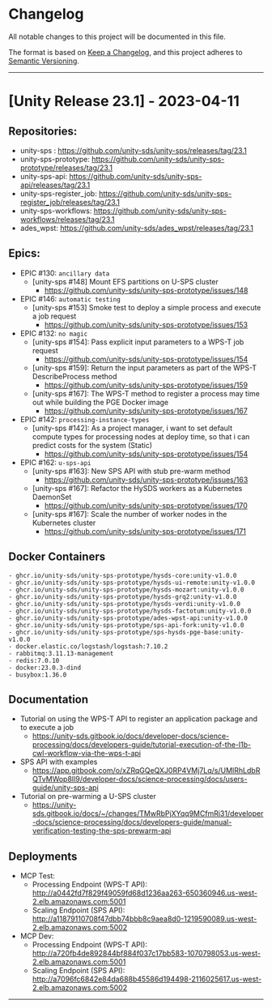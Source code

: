 # Changelog

All notable changes to this project will be documented in this file.

The format is based on [Keep a Changelog](https://keepachangelog.com/en/1.0.0/),
and this project adheres to [Semantic Versioning](https://semver.org/spec/v2.0.0.html).

--------
# [Unity Release 23.1] - 2023-04-11

## Repositories:
- unity-sps : https://github.com/unity-sds/unity-sps/releases/tag/23.1
- unity-sps-prototype: https://github.com/unity-sds/unity-sps-prototype/releases/tag/23.1
- unity-sps-api: https://github.com/unity-sds/unity-sps-api/releases/tag/23.1
- unity-sps-register_job: https://github.com/unity-sds/unity-sps-register_job/releases/tag/23.1
- unity-sps-workflows: https://github.com/unity-sds/unity-sps-workflows/releases/tag/23.1
- ades_wpst: https://github.com/unity-sds/ades_wpst/releases/tag/23.1


## Epics:
- EPIC #130: `ancillary data`
    - [unity-sps #148] Mount EFS partitions on U-SPS cluster
      - https://github.com/unity-sds/unity-sps-prototype/issues/148
- EPIC #146: `automatic testing`
    - [unity-sps #153] Smoke test to deploy a simple process and execute a job request
      - https://github.com/unity-sds/unity-sps-prototype/issues/153
- EPIC #132: `no magic`
    - [unity-sps #154]: Pass explicit input parameters to a WPS-T job request
      - https://github.com/unity-sds/unity-sps-prototype/issues/154
    - [unity-sps #159]: Return the input parameters as part of the WPS-T DescribeProcess method
      - https://github.com/unity-sds/unity-sps-prototype/issues/159
    - [unity-sps #167]: The WPS-T method to register a process may time out while building the PGE Docker image 
      - https://github.com/unity-sds/unity-sps-prototype/issues/167
- EPIC #142: `processing-instance-types`
    - [unity-sps #142]: As a project manager, i want to set default compute types for processing nodes at deploy time, so that i can predict costs for the system (Static)
      - https://github.com/unity-sds/unity-sps-prototype/issues/154
- EPIC #162: `u-sps-api`
    - [unity-sps #163]: New SPS API with stub pre-warm method
      - https://github.com/unity-sds/unity-sps-prototype/issues/163
    - [unity-sps #167]: Refactor the HySDS workers as a Kubernetes DaemonSet
      - https://github.com/unity-sds/unity-sps-prototype/issues/170
    - [unity-sps #167]: Scale the number of worker nodes in the Kubernetes cluster
      - https://github.com/unity-sds/unity-sps-prototype/issues/171
    
## Docker Containers
    - ghcr.io/unity-sds/unity-sps-prototype/hysds-core:unity-v1.0.0
    - ghcr.io/unity-sds/unity-sps-prototype/hysds-ui-remote:unity-v1.0.0
    - ghcr.io/unity-sds/unity-sps-prototype/hysds-mozart:unity-v1.0.0
    - ghcr.io/unity-sds/unity-sps-prototype/hysds-grq2:unity-v1.0.0
    - ghcr.io/unity-sds/unity-sps-prototype/hysds-verdi:unity-v1.0.0
    - ghcr.io/unity-sds/unity-sps-prototype/hysds-factotum:unity-v1.0.0
    - ghcr.io/unity-sds/unity-sps-prototype/ades-wpst-api:unity-v1.0.0
    - ghcr.io/unity-sds/unity-sps-prototype/sps-api-fork:unity-v1.0.0
    - ghcr.io/unity-sds/unity-sps-prototype/sps-hysds-pge-base:unity-v1.0.0
    - docker.elastic.co/logstash/logstash:7.10.2
    - rabbitmq:3.11.13-management
    - redis:7.0.10
    - docker:23.0.3-dind
    - busybox:1.36.0

## Documentation
- Tutorial on using the WPS-T API to register an application package and to execute a job
  - https://unity-sds.gitbook.io/docs/developer-docs/science-processing/docs/developers-guide/tutorial-execution-of-the-l1b-cwl-workflow-via-the-wps-t-api
- SPS API with examples
  - https://app.gitbook.com/o/xZRqGQeQXJ0RP4VMj7Lq/s/UMIRhLdbRQTvMWop8Il9/developer-docs/science-processing/docs/users-guide/unity-sps-api
- Tutorial on pre-warming a U-SPS cluster
  - https://unity-sds.gitbook.io/docs/~/changes/TMwRbPjXYqq9MCfmRi31/developer-docs/science-processing/docs/developers-guide/manual-verification-testing-the-sps-prewarm-api

## Deployments
- MCP Test:
  - Processing Endpoint (WPS-T API): http://a0442fd7f829f49059fd68d1236aa263-650360946.us-west-2.elb.amazonaws.com:5001
  - Scaling Endpoint (SPS API): http://a11879110708f47dbb74bbb8c9aea8d0-1219590089.us-west-2.elb.amazonaws.com:5002
- MCP Dev:
  - Processing Endpoint (WPS-T API): http://a720fb4de892844bf884f037c17bb583-1070798053.us-west-2.elb.amazonaws.com:5001
  - Scaling Endpoint (SPS API): http://a7096fc6842e84da688b45586d194498-2116025617.us-west-2.elb.amazonaws.com:5002
  
------------
